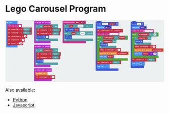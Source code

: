 # Lego Carousel Program

![Lego Carousel Block Program](Lego-Carousel-Block-Program.png)

Also available:

* [Python](Lego-Carousel.py)
* [Javascript](Lego-Carousel.js)